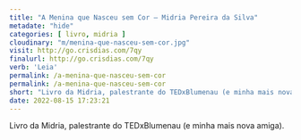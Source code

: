 ```yaml
---
title: "A Menina que Nasceu sem Cor — Midria Pereira da Silva"
metadate: "hide"
categories: [ livro, midria ]
cloudinary: "m/menina-que-nasceu-sem-cor.jpg"
visit: http://go.crisdias.com/7qy
finalurl: http://go.crisdias.com/7qy
verb: 'Leia'
permalink: /a-menina-que-nasceu-sem-cor
permalink: /a-menina-que-nasceu-sem-cor
short: "Livro da Midria, palestrante do TEDxBlumenau (e minha mais nova amiga)."
date: 2022-08-15 17:23:21
---
```

Livro da Midria, palestrante do TEDxBlumenau (e minha mais nova amiga).